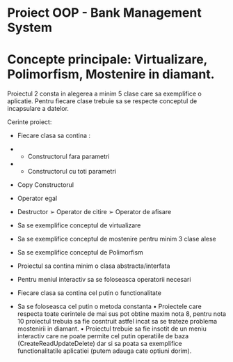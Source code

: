 # Proiect OOP - Bank Management System

# Concepte principale: Virtualizare, Polimorfism, Mostenire in diamant.

Proiectul 2 consta in alegerea a minim 5 clase care sa exemplifice o aplicatie.
Pentru fiecare clase trebuie sa se respecte conceptul de incapsulare a datelor.

Cerinte proiect:

- Fiecare clasa sa contina :

- - Constructorul fara parametri
- - Constructorul cu toti parametri
- Copy Constructorul
- Operator egal
- Destructor
➢ Operator de citire 
➢ Operator de afisare
- Sa se exemplifice conceptul de virtualizare
- Sa se exemplifice conceptul de mostenire pentru minim 3 clase alese
- Sa se exemplifice conceptul de Polimorfism
- Proiectul sa contina minim o clasa abstracta/interfata
- Pentru meniul interactiv sa se foloseasca operatorii necesari
- Fiecare clasa sa contina cel putin o functionalitate
- Sa se foloseasca cel putin o metoda constanta
• Proiectele care respecta toate cerintele de mai sus pot obtine maxim nota 8, 
pentru nota 10 proiectul trebuia sa fie cosntruit astfel incat sa se trateze 
problema mostenirii in diamant.
• Proiectul trebuie sa fie insotit de un meniu interactiv care ne 
poate permite cel putin operatiile de baza (CreateReadUpdateDelete) dar si 
sa poata sa exemplifice functionalitatile aplicatiei (putem adauga cate 
optiuni dorim).

 
